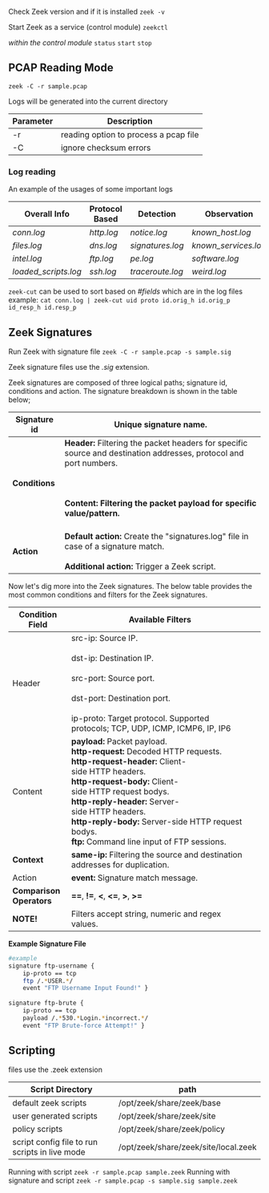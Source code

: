Check Zeek version and if it is installed
`zeek -v`

Start Zeek as a service (control module)
`zeekctl`

*within the control module*
`status`
`start`
`stop`

## PCAP Reading Mode

`zeek -C -r sample.pcap`

Logs will be generated into the current directory

| Parameter | Description                           |
| --------- | ------------------------------------- |
| -r        | reading option to process a pcap file |
| -C        | ignore checksum errors                |
### Log reading
An example of the usages of some important logs

| **Overall Info**     | **Protocol Based** | **Detection**    | **Observation**      |
| -------------------- | ------------------ | ---------------- | -------------------- |
| _conn.log_           | _http.log_         | _notice.log_     | _known_host.log_     |
| _files.log_          | _dns.log_          | _signatures.log_ | _known_services.log_ |
| _intel.log_          | _ftp.log_          | _pe.log_         | _software.log_       |
| _loaded_scripts.log_ | _ssh.log_          | _traceroute.log_ | _weird.log_          |

`zeek-cut` can be used to sort based on *#fields* which are in the log files
example: `cat conn.log | zeek-cut uid proto id.orig_h id.orig_p id_resp_h id.resp_p`

## Zeek Signatures

Run Zeek with signature file
`zeek -C -r sample.pcap -s sample.sig`

Zeek signature files use the *.sig* extension.

Zeek signatures are composed of three logical paths; signature id, conditions and action. The signature breakdown is shown in the table below;

| **Signature id** | **Unique** signature name.                                                                                                                                                                                          |
| ---------------- | ------------------------------------------------------------------------------------------------------------------------------------------------------------------------------------------------------------------- |
| **Conditions**   | **Header:** Filtering the packet headers for specific source and destination addresses, protocol and port numbers.<br><br>**<br><br>**Content:** Filtering the packet payload for specific value/pattern.<br><br>** |
| **Action**       | **Default action:** Create the "signatures.log" file in case of a signature match.<br><br>**Additional action:** Trigger a Zeek script.                                                                             |

Now let's dig more into the Zeek signatures. The below table provides the most common conditions and filters for the Zeek signatures.

| Condition Field               | Available Filters                                                                                                                                                                                                                                                                                                                                                |     |
| ----------------------------- | ---------------------------------------------------------------------------------------------------------------------------------------------------------------------------------------------------------------------------------------------------------------------------------------------------------------------------------------------------------------- | --- |
| Header                        | src-ip: Source IP.<br><br>dst-ip: Destination IP.<br><br>src-port: Source port.<br><br>dst-port: Destination port.<br><br>ip-proto: Target protocol. Supported protocols; TCP, UDP, ICMP, ICMP6, IP, IP6                                                                                                                                                         |     |
| Content                       | **payload:** Packet payload.  <br>**http-request:** Decoded HTTP requests.  <br>**http-request-header:** Client-side HTTP headers.  <br>**http-request-body:** Client-side HTTP request bodys.  <br>**http-reply-header:** Server-side HTTP headers.  <br>**http-reply-body:** Server-side HTTP request bodys.  <br>**ftp:** Command line input of FTP sessions. |     |
| **Context**                   | **same-ip:** Filtering the source and destination addresses for duplication.                                                                                                                                                                                                                                                                                     |     |
| Action                        | **event:** Signature match message.                                                                                                                                                                                                                                                                                                                              |     |
| **Comparison  <br>Operators** | **==**, **!=**, **<**, **<=**, **>**, **>=**                                                                                                                                                                                                                                                                                                                     |     |
| **NOTE!**                     | Filters accept string, numeric and regex values.                                                                                                                                                                                                                                                                                                                 |     |
**Example Signature File**
```bash
#example
signature ftp-username { 
	ip-proto == tcp 
	ftp /.*USER.*/ 
	event "FTP Username Input Found!" } 
	
signature ftp-brute { 
	ip-proto == tcp 
	payload /.*530.*Login.*incorrect.*/ 
	event "FTP Brute-force Attempt!" }
```

## Scripting
files use the .zeek extension

| Script Directory                               | path                                 |
| ---------------------------------------------- | ------------------------------------ |
| default zeek scripts                           | /opt/zeek/share/zeek/base            |
| user generated scripts                         | /opt/zeek/share/zeek/site            |
| policy scripts                                 | /opt/zeek/share/zeek/policy          |
| script config file to run scripts in live mode | /opt/zeek/share/zeek/site/local.zeek |
Running with script
`zeek -r sample.pcap sample.zeek`
Running with signature and script
`zeek -r sample.pcap -s sample.sig sample.zeek`